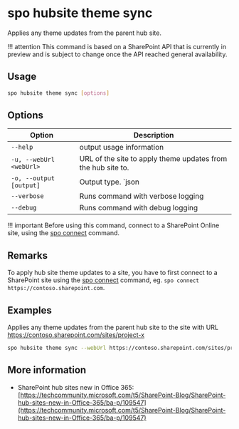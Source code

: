 # spo hubsite theme sync

Applies any theme updates from the parent hub site.

!!! attention
    This command is based on a SharePoint API that is currently in preview and is subject to change once the API reached general availability.

## Usage

```sh
spo hubsite theme sync [options]
```

## Options

Option|Description
------|-----------
`--help`|output usage information
`-u, --webUrl <webUrl>`|URL of the site to apply theme updates from the hub site to.
`-o, --output [output]`|Output type. `json|text`. Default `text`
`--verbose`|Runs command with verbose logging
`--debug`|Runs command with debug logging

!!! important
    Before using this command, connect to a SharePoint Online site, using the [spo connect](../connect.md) command.

## Remarks

To apply hub site theme updates to a site, you have to first connect to a SharePoint site using the [spo connect](../connect.md) command, eg. `spo connect https://contoso.sharepoint.com`.

## Examples

Applies any theme updates from the parent hub site to the site with URL https://contoso.sharepoint.com/sites/project-x

```sh
spo hubsite theme sync --webUrl https://contoso.sharepoint.com/sites/project-x
```

## More information

- SharePoint hub sites new in Office 365: [https://techcommunity.microsoft.com/t5/SharePoint-Blog/SharePoint-hub-sites-new-in-Office-365/ba-p/109547](https://techcommunity.microsoft.com/t5/SharePoint-Blog/SharePoint-hub-sites-new-in-Office-365/ba-p/109547)